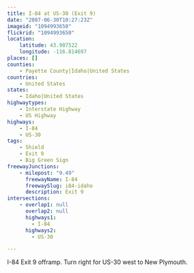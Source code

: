 ```yaml
---
title: I-84 at US-30 (Exit 9)
date: "2007-06-30T10:27:23Z"
imageid: "1094993650"
flickrid: "1094993650"
location:
    latitude: 43.907522
    longitude: -116.814697
places: []
counties:
    - Payette County|Idaho|United States
countries:
    - United States
states:
    - Idaho|United States
highwaytypes:
    - Interstate Highway
    - US Highway
highways:
    - I-84
    - US-30
tags:
    - Shield
    - Exit 9
    - Big Green Sign
freewayJunctions:
    - milepost: "9.49"
      freewayName: I-84
      freewaySlug: i84-idaho
      description: Exit 9
intersections:
    - overlap1: null
      overlap2: null
      highways1:
        - I-84
      highways2:
        - US-30

---
```

I-84 Exit 9 offramp.  Turn right for US-30 west to New Plymouth.